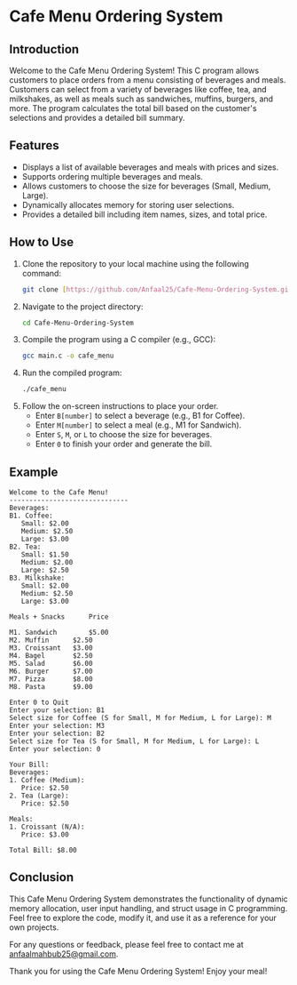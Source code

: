 # Cafe Menu Ordering System

## Introduction
Welcome to the Cafe Menu Ordering System! This C program allows customers to place orders from a menu consisting of beverages and meals. Customers can select from a variety of beverages like coffee, tea, and milkshakes, as well as meals such as sandwiches, muffins, burgers, and more. The program calculates the total bill based on the customer's selections and provides a detailed bill summary.

## Features
- Displays a list of available beverages and meals with prices and sizes.
- Supports ordering multiple beverages and meals.
- Allows customers to choose the size for beverages (Small, Medium, Large).
- Dynamically allocates memory for storing user selections.
- Provides a detailed bill including item names, sizes, and total price.

## How to Use
1. Clone the repository to your local machine using the following command:
   ```sh
   git clone [https://github.com/Anfaal25/Cafe-Menu-Ordering-System.git]
   ```
2. Navigate to the project directory:
   ```sh
   cd Cafe-Menu-Ordering-System
   ```
3. Compile the program using a C compiler (e.g., GCC):
   ```sh
   gcc main.c -o cafe_menu
   ```
4. Run the compiled program:
   ```sh
   ./cafe_menu
   ```
5. Follow the on-screen instructions to place your order.
   - Enter `B[number]` to select a beverage (e.g., B1 for Coffee).
   - Enter `M[number]` to select a meal (e.g., M1 for Sandwich).
   - Enter `S`, `M`, or `L` to choose the size for beverages.
   - Enter `0` to finish your order and generate the bill.

## Example
```
Welcome to the Cafe Menu!
------------------------------
Beverages:
B1. Coffee:
   Small: $2.00
   Medium: $2.50
   Large: $3.00
B2. Tea:
   Small: $1.50
   Medium: $2.00
   Large: $2.50
B3. Milkshake:
   Small: $2.00
   Medium: $2.50
   Large: $3.00

Meals + Snacks	    Price

M1. Sandwich	    $5.00
M2. Muffin	    $2.50
M3. Croissant	$3.00
M4. Bagel	    $2.50
M5. Salad	    $6.00
M6. Burger	    $7.00
M7. Pizza	    $8.00
M8. Pasta	    $9.00

Enter 0 to Quit
Enter your selection: B1
Select size for Coffee (S for Small, M for Medium, L for Large): M
Enter your selection: M3
Enter your selection: B2
Select size for Tea (S for Small, M for Medium, L for Large): L
Enter your selection: 0

Your Bill:
Beverages:
1. Coffee (Medium):
   Price: $2.50
2. Tea (Large):
   Price: $2.50

Meals:
1. Croissant (N/A):
   Price: $3.00

Total Bill: $8.00
```

## Conclusion
This Cafe Menu Ordering System demonstrates the functionality of dynamic memory allocation, user input handling, and struct usage in C programming. Feel free to explore the code, modify it, and use it as a reference for your own projects.

For any questions or feedback, please feel free to contact me at [anfaalmahbub25@gmail.com](mailto:anfaalmahbub25@gmail.com).

Thank you for using the Cafe Menu Ordering System! Enjoy your meal!
